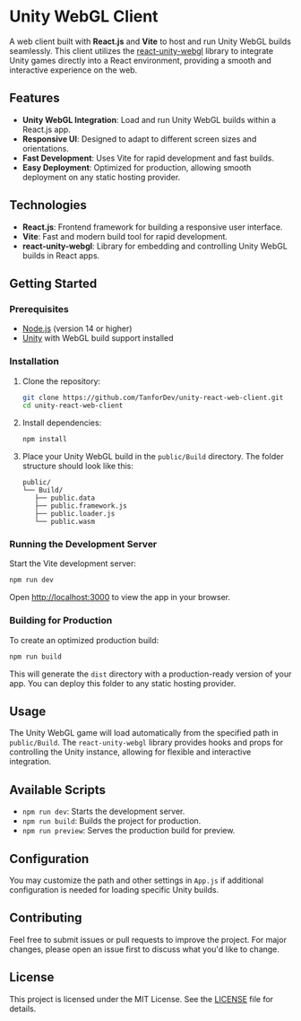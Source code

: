 
# Unity WebGL Client

A web client built with **React.js** and **Vite** to host and run Unity WebGL builds seamlessly. This client utilizes the [react-unity-webgl](https://github.com/elraccoone/react-unity-webgl) library to integrate Unity games directly into a React environment, providing a smooth and interactive experience on the web.

## Features

- **Unity WebGL Integration**: Load and run Unity WebGL builds within a React.js app.
- **Responsive UI**: Designed to adapt to different screen sizes and orientations.
- **Fast Development**: Uses Vite for rapid development and fast builds.
- **Easy Deployment**: Optimized for production, allowing smooth deployment on any static hosting provider.

## Technologies

- **React.js**: Frontend framework for building a responsive user interface.
- **Vite**: Fast and modern build tool for rapid development.
- **react-unity-webgl**: Library for embedding and controlling Unity WebGL builds in React apps.

## Getting Started

### Prerequisites

- [Node.js](https://nodejs.org/) (version 14 or higher)
- [Unity](https://unity.com/) with WebGL build support installed

### Installation

1. Clone the repository:

   ```bash
   git clone https://github.com/TanforDev/unity-react-web-client.git
   cd unity-react-web-client
   ```

2. Install dependencies:

   ```bash
   npm install
   ```

3. Place your Unity WebGL build in the `public/Build` directory. The folder structure should look like this:

   ```plaintext
   public/
   └── Build/
      ├── public.data
      ├── public.framework.js
      ├── public.loader.js
      └── public.wasm
   ```

### Running the Development Server

Start the Vite development server:

```bash
npm run dev
```

Open [http://localhost:3000](http://localhost:3000) to view the app in your browser.

### Building for Production

To create an optimized production build:

```bash
npm run build
```

This will generate the `dist` directory with a production-ready version of your app. You can deploy this folder to any static hosting provider.

## Usage

The Unity WebGL game will load automatically from the specified path in `public/Build`. The `react-unity-webgl` library provides hooks and props for controlling the Unity instance, allowing for flexible and interactive integration.

## Available Scripts

- `npm run dev`: Starts the development server.
- `npm run build`: Builds the project for production.
- `npm run preview`: Serves the production build for preview.

## Configuration

You may customize the path and other settings in `App.js` if additional configuration is needed for loading specific Unity builds.

## Contributing

Feel free to submit issues or pull requests to improve the project. For major changes, please open an issue first to discuss what you'd like to change.

## License

This project is licensed under the MIT License. See the [LICENSE](LICENSE) file for details.
